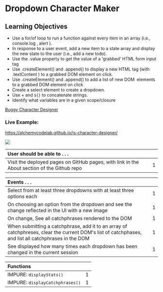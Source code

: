 # Dropdown Character Maker

## Learning Objectives
- Use a for/of  loop to run a function against every item in an array (i.e., console.log , alert ).
- In response to a user event, add a new item to a state array and display the new state to the user (i.e., add a new todo).
- Use the .value  property to get the value of a 'grabbed' HTML form input tag
- Use .createElement() and .append()  to display a new HTML tag (with .textContent ) to a grabbed DOM element on click.
- Use .createElement() and .append()  to add a list of new DOM  elements to a grabbed DOM element on click
- Create a select element to create a dropdown.
- Use + and `${}` to concatenate strings.
- Identify what variables are in a given scope/closure

[Buggy Character Designer](https://github.com/alchemycodelab/buggy-js-character-designer)

### Live Example:
https://alchemycodelab.github.io/js-character-designer/

![](https://raw.githubusercontent.com/alchemycodelab/half-baked-js-character-designer/main/assets/character-designer.png)

| User should be able to . . .                                                         |             |
| :----------------------------------------------------------------------------------| ----------: |
| Visit the deployed pages on GitHub pages, with link in the About section of the Github repo |    1 |

| Events . . .                                                         |             |
| :----------------------------------------------------------------------------------- | ----------: |
| Select from at least three dropdowns with at least three options each                |           1 |
| On choosing an option from the dropdown and see the change reflected in the UI with a new image |     1 |
| On change, See all catchphrases rendered to the DOM                                             |           1 |
| When submitting a catchphrase, add it to an array of catchphreses, clear the current DOM's list of catchphases, and list all catchphrases in the DOM         |           1 |
| See displayed how many times each dropdown has been changed in the current session   |           1 |

| Functions                                                              |             |
| :----------------------------------------------------------------------------------- | ----------: |
| IMPURE: `displayStats()` | 1 |
| IMPURE: `displayCatchphrases()` | 1 |


